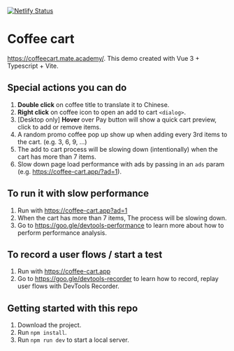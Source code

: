 [![Netlify Status](https://api.netlify.com/api/v1/badges/626af698-2379-4cfc-888c-3c502fad8f08/deploy-status)](https://app.netlify.com/sites/coffee-cart/deploys)

# Coffee cart

https://coffeecart.mate.academy/. This demo created with Vue 3 + Typescript + Vite.

## Special actions you can do
1. **Double click** on coffee title to translate it to Chinese.
2. **Right click** on coffee icon to open an add to cart `<dialog>`.
3. [Desktop only] **Hover** over Pay button will show a quick cart preview, click to add or remove items.
4. A random promo coffee pop up show up when adding every 3rd items to the cart. (e.g. 3, 6, 9, ...)
5. The add to cart process will be slowing down (intentionally) when the cart has more than 7 items.
6. Slow down page load performance with ads by passing in an `ads` param (e.g. https://coffee-cart.app/?ad=1).

## To run it with slow performance

1. Run with https://coffee-cart.app?ad=1
2. When the cart has more than 7 items, The process will be slowing down.
3. Go to https://goo.gle/devtools-performance to learn more about how to perform performance analysis.

## To record a user flows / start a test

1. Run with https://coffee-cart.app
2. Go to https://goo.gle/devtools-recorder to learn how to record, replay user flows with DevTools Recorder.

## Getting started with this repo

1. Download the project.
2. Run `npm install`.
3. Run `npm run dev` to start a local server.
